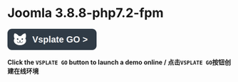 # Joomla 3.8.8-php7.2-fpm

<a href="https://www.vsplate.com/?docker-compose=https://github.com/vsplate/dcenvs/joomla/3.8.8-php7.2-fpm"><img alt="VSPLATE GO" src="https://raw.githubusercontent.com/vsplate/images/master/vsgo_btn.png" width="200px"></a>

**Click the `VSPLATE GO` button to launch a demo online / 点击`VSPLATE GO`按钮创建在线环境**